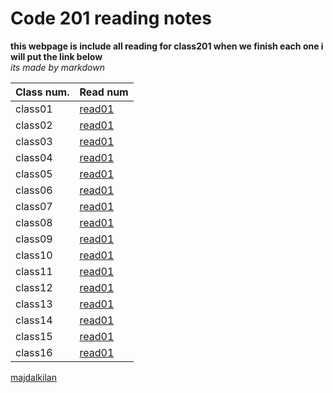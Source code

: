 


# Code 201 reading notes

**this webpage is include all reading for class201 when we finish each one i will put the link below**  
_its made by markdown_

Class num.  |  Read num
------------ | -------------
class01      | [read01](https://majdalkilany.github.io/reading-notes/read01)
class02      | [read01]()
class03      | [read01]()
class04      | [read01]()
class05      | [read01]()
class06      | [read01]()
class07      | [read01]()
class08      | [read01]()
class09      | [read01]()
class10      | [read01]()
class11      | [read01]()
class12      | [read01]()
class13      | [read01]()
class14      | [read01]()
class15      | [read01]()
class16      | [read01]()

[majdalkilan](https://github.com/majdalkilany)